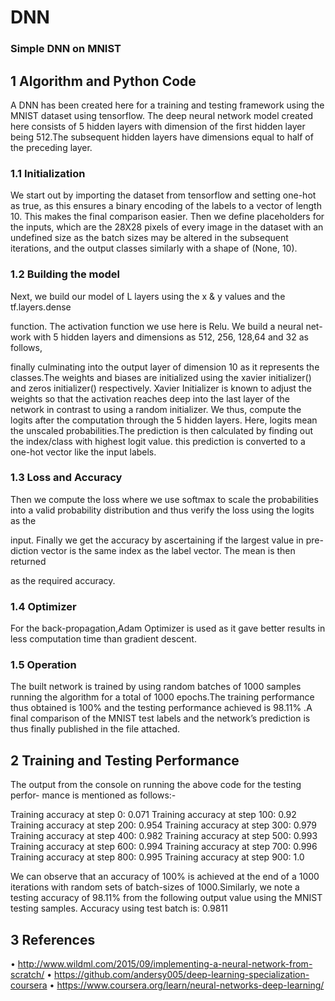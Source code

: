# DNN
### Simple DNN on MNIST
## 1 Algorithm and Python Code
A DNN has been created here for a training and testing framework using the
MNIST dataset using tensorflow. The deep neural network model created here
consists of 5 hidden layers with dimension of the first hidden layer being 512.The
subsequent hidden layers have dimensions equal to half of the preceding layer.
### 1.1 Initialization
We start out by importing the dataset from tensorflow and setting one-hot as
true, as this ensures a binary encoding of the labels to a vector of length 10. This
makes the final comparison easier. Then we define placeholders for the inputs,
which are the 28X28 pixels of every image in the dataset with an undefined size
as the batch sizes may be altered in the subsequent iterations, and the output
classes similarly with a shape of (None, 10).
### 1.2 Building the model
Next, we build our model of L layers using the x & y values and the tf.layers.dense

function. The activation function we use here is Relu. We build a neural net-
work with 5 hidden layers and dimensions as 512, 256, 128,64 and 32 as follows,

finally culminating into the output layer of dimension 10 as it represents the
classes.The weights and biases are initialized using the xavier initializer() and
zeros initializer() respectively. Xavier Initializer is known to adjust the weights
so that the activation reaches deep into the last layer of the network in contrast
to using a random initializer. We thus, compute the logits after the computation
through the 5 hidden layers. Here, logits mean the unscaled probabilities.The
prediction is then calculated by finding out the index/class with highest logit
value. this prediction is converted to a one-hot vector like the input labels.


### 1.3 Loss and Accuracy
Then we compute the loss where we use softmax to scale the probabilities into
a valid probability distribution and thus verify the loss using the logits as the

input. Finally we get the accuracy by ascertaining if the largest value in pre-
diction vector is the same index as the label vector. The mean is then returned

as the required accuracy.
### 1.4 Optimizer
For the back-propagation,Adam Optimizer is used as it gave better results in
less computation time than gradient descent.
### 1.5 Operation
The built network is trained by using random batches of 1000 samples running
the algorithm for a total of 1000 epochs.The training performance thus obtained
is 100% and the testing performance achieved is 98.11% .A final comparison of
the MNIST test labels and the network’s prediction is thus finally published in
the file attached.

## 2 Training and Testing Performance

The output from the console on running the above code for the testing perfor-
mance is mentioned as follows:-

Training accuracy at step 0: 0.071
Training accuracy at step 100: 0.92
Training accuracy at step 200: 0.954
Training accuracy at step 300: 0.979
Training accuracy at step 400: 0.982
Training accuracy at step 500: 0.993
Training accuracy at step 600: 0.994
Training accuracy at step 700: 0.996
Training accuracy at step 800: 0.995
Training accuracy at step 900: 1.0

We can observe that an accuracy of 100% is achieved at the end of a 1000
iterations with random sets of batch-sizes of 1000.Similarly, we note a testing
accuracy of 98.11% from the following output value using the MNIST testing
samples.
Accuracy using test batch is:
0.9811

## 3 References
• http://www.wildml.com/2015/09/implementing-a-neural-network-from-scratch/
• https://github.com/andersy005/deep-learning-specialization-coursera
• https://www.coursera.org/learn/neural-networks-deep-learning/
